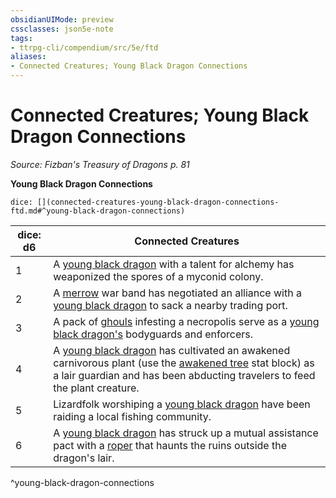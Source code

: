 ```yaml
---
obsidianUIMode: preview
cssclasses: json5e-note
tags:
- ttrpg-cli/compendium/src/5e/ftd
aliases:
- Connected Creatures; Young Black Dragon Connections
---
```

# Connected Creatures; Young Black Dragon Connections
*Source: Fizban's Treasury of Dragons p. 81* 

**Young Black Dragon Connections**

`dice: [](connected-creatures-young-black-dragon-connections-ftd.md#^young-black-dragon-connections)`

| dice: d6 | Connected Creatures |
|----------|---------------------|
| 1 | A [young black dragon](/3-Mechanics/CLI/Compendium/bestiary/dragon/young-black-dragon.md) with a talent for alchemy has weaponized the spores of a myconid colony. |
| 2 | A [merrow](/3-Mechanics/CLI/Compendium/bestiary/monstrosity/merrow.md) war band has negotiated an alliance with a [young black dragon](/3-Mechanics/CLI/Compendium/bestiary/dragon/young-black-dragon.md) to sack a nearby trading port. |
| 3 | A pack of [ghouls](/3-Mechanics/CLI/Compendium/bestiary/undead/ghoul.md) infesting a necropolis serve as a [young black dragon's](/3-Mechanics/CLI/Compendium/bestiary/dragon/young-black-dragon.md) bodyguards and enforcers. |
| 4 | A [young black dragon](/3-Mechanics/CLI/Compendium/bestiary/dragon/young-black-dragon.md) has cultivated an awakened carnivorous plant (use the [awakened tree](/3-Mechanics/CLI/Compendium/bestiary/plant/awakened-tree.md) stat block) as a lair guardian and has been abducting travelers to feed the plant creature. |
| 5 | Lizardfolk worshiping a [young black dragon](/3-Mechanics/CLI/Compendium/bestiary/dragon/young-black-dragon.md) have been raiding a local fishing community. |
| 6 | A [young black dragon](/3-Mechanics/CLI/Compendium/bestiary/dragon/young-black-dragon.md) has struck up a mutual assistance pact with a [roper](/3-Mechanics/CLI/Compendium/bestiary/monstrosity/roper.md) that haunts the ruins outside the dragon's lair. |
^young-black-dragon-connections